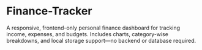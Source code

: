 # Finance-Tracker
A responsive, frontend-only personal finance dashboard for tracking income, expenses, and budgets. Includes charts, category-wise breakdowns, and local storage support—no backend or database required.
